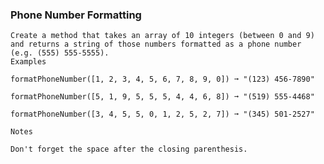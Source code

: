 ### Phone Number Formatting
    
    Create a method that takes an array of 10 integers (between 0 and 9) and returns a string of those numbers formatted as a phone number (e.g. (555) 555-5555).
    Examples
    
    formatPhoneNumber([1, 2, 3, 4, 5, 6, 7, 8, 9, 0]) ➞ "(123) 456-7890"
    
    formatPhoneNumber([5, 1, 9, 5, 5, 5, 4, 4, 6, 8]) ➞ "(519) 555-4468"
    
    formatPhoneNumber([3, 4, 5, 5, 0, 1, 2, 5, 2, 7]) ➞ "(345) 501-2527"
    
    Notes
    
    Don't forget the space after the closing parenthesis.